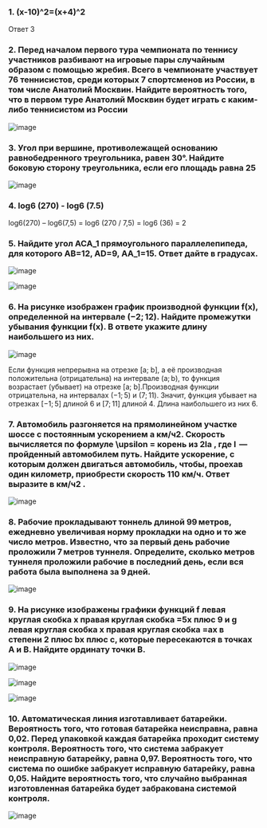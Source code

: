 ### 1. (x-10)^2=(x+4)^2
Ответ 3
### 2. Перед началом первого тура чемпионата по теннису участников разбивают на игровые пары случайным образом с помощью жребия. Всего в чемпионате участвует 76 теннисистов, среди которых 7 спортсменов из России, в том числе Анатолий Москвин. Найдите вероятность того, что в первом туре Анатолий Москвин будет играть с каким-либо теннисистом из России
![image](https://user-images.githubusercontent.com/97444278/152638757-54c3ea71-106f-49be-b101-4c225011dd6b.png)
### 3. Угол при вершине, противолежащей основанию равнобедренного треугольника, равен 30°. Найдите боковую сторону треугольника, если его площадь равна 25
![image](https://user-images.githubusercontent.com/97444278/152638820-13661221-0034-4fa4-bd10-8946a5a404eb.png)
### 4. log6 (270) - log6 (7.5)
log6(270) –  log6(7,5) = log6 (270 / 7,5) = log6 (36) = 2
### 5. Найдите угол ACA_1 прямоугольного параллелепипеда, для которого AB=12, AD=9, AA_1=15. Ответ дайте в градусах.
![image](https://user-images.githubusercontent.com/97444278/152638884-705b3045-bdeb-4ab2-b84f-6b5394866bf5.png)

![image](https://user-images.githubusercontent.com/97444278/152638880-57a443e4-3993-4542-81bb-4a4c0c3cbe19.png)

### 6. На рисунке изображен график производной функции f(x), определенной на интервале (−2; 12). Найдите промежутки убывания функции f(x). В ответе укажите длину наибольшего из них.
![image](https://user-images.githubusercontent.com/97444278/152639106-444287b9-c802-471c-b9b8-09e461758509.png)

Если функция непрерывна на отрезке [a; b], а её производная положительна (отрицательна) на интервале (a; b), то функция возрастает (убывает) на отрезке [a; b].Производная функции отрицательна, на интервалах (−1; 5) и (7; 11). Значит, функция убывает на отрезках [−1; 5] длиной 6 и [7; 11] длиной 4. Длина наибольшего из них 6.

### 7. Автомобиль разгоняется на прямолинейном участке шоссе с постоянным ускорением a км/ч2. Скорость вычисляется по формуле \upsilon = корень из 2la , где l  — пройденный автомобилем путь. Найдите ускорение, с которым должен двигаться автомобиль, чтобы, проехав один километр, приобрести скорость 110 км/ч. Ответ выразите в км/ч2 .

![image](https://user-images.githubusercontent.com/97444278/152639160-a530e4e0-fbee-4645-93c5-00c6f5962043.png)

### 8. Рабочие прокладывают тоннель длиной 99 метров, ежедневно увеличивая норму прокладки на одно и то же число метров. Известно, что за первый день рабочие проложили 7 метров туннеля. Определите, сколько метров туннеля проложили рабочие в последний день, если вся работа была выполнена за 9 дней.

![image](https://user-images.githubusercontent.com/97444278/152639186-e267ca91-14f5-4759-b75e-77aa4a188b2e.png)

### 9. На рисунке изображены графики функций f левая круглая скобка x правая круглая скобка =5x плюс 9 и g левая круглая скобка x правая круглая скобка =ax в степени 2 плюс bx плюс c, которые пересекаются в точках A и B. Найдите ординату точки B.

![image](https://user-images.githubusercontent.com/97444278/152639224-71349f68-feed-4e0c-915d-6bcf1ee9c3bb.png)

![image](https://user-images.githubusercontent.com/97444278/152639248-909100a9-829e-43b7-bece-2b0f7fc82e39.png)

![image](https://user-images.githubusercontent.com/97444278/152639251-3d202438-3377-48f9-b0f6-e78ef524e58f.png)

### 10. Автоматическая линия изготавливает батарейки. Вероятность того, что готовая батарейка неисправна, равна 0,02. Перед упаковкой каждая батарейка проходит систему контроля. Вероятность того, что система забракует неисправную батарейку, равна 0,97. Вероятность того, что система по ошибке забракует исправную батарейку, равна 0,05. Найдите вероятность того, что случайно выбранная изготовленная батарейка будет забракована системой контроля.

![image](https://user-images.githubusercontent.com/97444278/152639274-3b100ab7-1d1b-4581-9efc-41a61e0edbaa.png)
